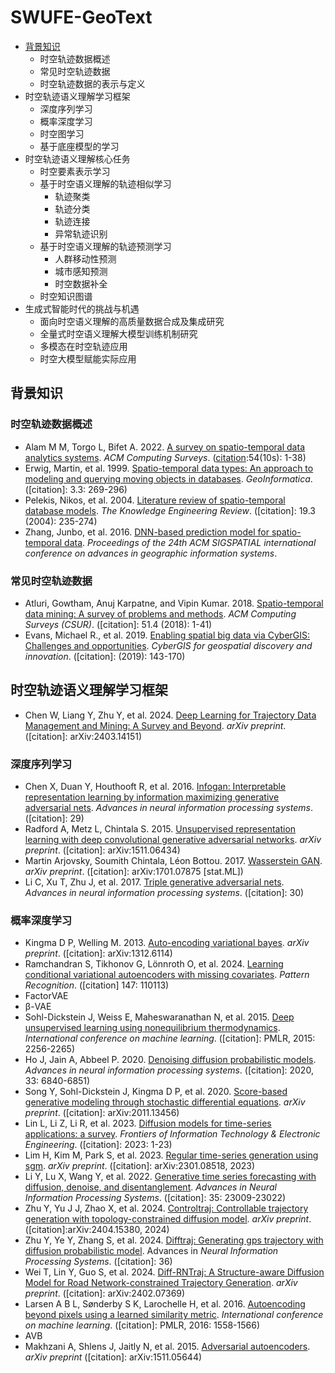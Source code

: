 # SWUFE-GeoText

* [背景知识](#background)
  * 时空轨迹数据概述
  * 常见时空轨迹数据
  * 时空轨迹数据的表示与定义
* 时空轨迹语义理解学习框架
  * 深度序列学习
  * 概率深度学习
  * 时空图学习
  * 基于底座模型的学习
* 时空轨迹语义理解核心任务
  * 时空要素表示学习
  * 基于时空语义理解的轨迹相似学习
    * 轨迹聚类
    * 轨迹分类
    * 轨迹连接
    * 异常轨迹识别
  * 基于时空语义理解的轨迹预测学习
    * 人群移动性预测
    * 城市感知预测
    * 时空数据补全
  * 时空知识图谱
* 生成式智能时代的挑战与机遇
  * 面向时空语义理解的高质量数据合成及集成研究
  * 全量式时空语义理解大模型训练机制研究
  * 多模态在时空轨迹应用
  * 时空大模型赋能实际应用

<h2 id="background">背景知识</h2> 
<h3 id="word_based_models">时空轨迹数据概述</h3>

* Alam M M, Torgo L, Bifet A. 2022. [A survey on spatio-temporal data analytics systems](https://dl.acm.org/doi/abs/10.1145/3507904). *ACM Computing Surveys*. ([citation]():54(10s): 1-38)
* Erwig, Martin, et al. 1999. [Spatio-temporal data types: An approach to modeling and querying moving objects in databases](https://link.springer.com/article/10.1023/A:1009805532638). *GeoInformatica*.  ([citation]: 3.3: 269-296)
* Pelekis, Nikos, et al. 2004. [Literature review of spatio-temporal database models](https://www.cambridge.org/core/journals/knowledge-engineering-review/article/abs/literature-review-of-spatiotemporal-database-models/38175D21635346C9002C3C2DEDF9232D). *The Knowledge Engineering Review*. ([citation]: 19.3 (2004): 235-274)
* Zhang, Junbo, et al. 2016. [DNN-based prediction model for spatio-temporal data](https://dl.acm.org/doi/abs/10.1145/2996913.2997016). *Proceedings of the 24th ACM SIGSPATIAL international conference on advances in geographic information systems*.

<h3 id="word_based_models">常见时空轨迹数据</h3>

* Atluri, Gowtham, Anuj Karpatne, and Vipin Kumar. 2018. [Spatio-temporal data mining: A survey of problems and methods](https://dl.acm.org/doi/abs/10.1145/3161602). *ACM Computing Surveys (CSUR)*. ([citation]: 51.4 (2018): 1-41)
* Evans, Michael R., et al. 2019. [Enabling spatial big data via CyberGIS: Challenges and opportunities](https://link.springer.com/chapter/10.1007/978-94-024-1531-5_8). *CyberGIS for geospatial discovery and innovation*. ([citation]: (2019): 143-170)

<h2 id="background">时空轨迹语义理解学习框架</h2> 

* Chen W, Liang Y, Zhu Y, et al. 2024. [Deep Learning for Trajectory Data Management and Mining: A Survey and Beyond](https://arxiv.org/abs/2403.14151). *arXiv preprint*. ([citation]: arXiv:2403.14151)

<h3 id="word_based_models">深度序列学习</h3>

* Chen X, Duan Y, Houthooft R, et al. 2016. [Infogan: Interpretable representation learning by information maximizing generative adversarial nets](https://proceedings.neurips.cc/paper_files/paper/2016/hash/7c9d0b1f96aebd7b5eca8c3edaa19ebb-Abstract.html). *Advances in neural information processing systems*. ([citation]: 29)
* Radford A, Metz L, Chintala S. 2015. [Unsupervised representation learning with deep convolutional generative adversarial networks](https://arxiv.org/abs/1511.06434). *arXiv preprint*. ([citation]: arXiv:1511.06434)
* Martin Arjovsky, Soumith Chintala, Léon Bottou. 2017. [Wasserstein GAN](https://arxiv.org/abs/1701.07875). *arXiv preprint*. ([citation]: arXiv:1701.07875 [stat.ML])
* Li C, Xu T, Zhu J, et al. 2017. [Triple generative adversarial nets](https://proceedings.neurips.cc/paper/2017/hash/86e78499eeb33fb9cac16b7555b50767-Abstract.html). *Advances in neural information processing systems*. ([citation]: 30)

<h3 id="word_based_models">概率深度学习</h3>

* Kingma D P, Welling M. 2013. [Auto-encoding variational bayes](https://arxiv.org/abs/1312.6114). *arXiv preprint*. ([citation]: arXiv:1312.6114)
* Ramchandran S, Tikhonov G, Lönnroth O, et al. 2024. [Learning conditional variational autoencoders with missing covariates](https://www.sciencedirect.com/science/article/pii/S0031320323008105). *Pattern Recognition*. ([citation] 147: 110113)
* FactorVAE
* β-VAE
* Sohl-Dickstein J, Weiss E, Maheswaranathan N, et al. 2015. [Deep unsupervised learning using nonequilibrium thermodynamics](https://proceedings.mlr.press/v37/sohl-dickstein15.html). *International conference on machine learning*. ([citation]: PMLR, 2015: 2256-2265)
* Ho J, Jain A, Abbeel P. 2020. [Denoising diffusion probabilistic models](https://proceedings.neurips.cc/paper/2020/hash/4c5bcfec8584af0d967f1ab10179ca4b-Abstract.html). *Advances in neural information processing systems*. ([citation]: 2020, 33: 6840-6851)
* Song Y, Sohl-Dickstein J, Kingma D P, et al. 2020. [Score-based generative modeling through stochastic differential equations](https://arxiv.org/abs/2011.13456). *arXiv preprint*. ([citation]: arXiv:2011.13456)
* Lin L, Li Z, Li R, et al. 2023. [Diffusion models for time-series applications: a survey](https://link.springer.com/article/10.1631/FITEE.2300310). *Frontiers of Information Technology & Electronic Engineering*. ([citation]: 2023: 1-23)
* Lim H, Kim M, Park S, et al. 2023. [Regular time-series generation using sgm](https://arxiv.org/abs/2301.08518). *arXiv preprint*. ([citation]: arXiv:2301.08518, 2023)
* Li Y, Lu X, Wang Y, et al. 2022. [Generative time series forecasting with diffusion, denoise, and disentanglement](). *Advances in Neural Information Processing Systems*. ([citation]: 35: 23009-23022)
* Zhu Y, Yu J J, Zhao X, et al. 2024. [Controltraj: Controllable trajectory generation with topology-constrained diffusion model](https://arxiv.org/abs/2404.15380). *arXiv preprint*. ([citation]:arXiv:2404.15380, 2024)
* Zhu Y, Ye Y, Zhang S, et al. 2024. [Difftraj: Generating gps trajectory with diffusion probabilistic model](https://proceedings.neurips.cc/paper_files/paper/2023/hash/cd9b4a28fb9eebe0430c3312a4898a41-Abstract-Conference.html). Advances in *Neural Information Processing Systems*. ([citation]: 36)
* Wei T, Lin Y, Guo S, et al. 2024. [Diff-RNTraj: A Structure-aware Diffusion Model for Road Network-constrained Trajectory Generation](https://arxiv.org/abs/2402.07369). *arXiv preprint*. ([citation]: arXiv:2402.07369)
* Larsen A B L, Sønderby S K, Larochelle H, et al. 2016. [Autoencoding beyond pixels using a learned similarity metric](https://proceedings.mlr.press/v48/larsen16). *International conference on machine learning*. ([citation]: PMLR, 2016: 1558-1566)
* AVB
* Makhzani A, Shlens J, Jaitly N, et al. 2015. [Adversarial autoencoders](https://arxiv.org/abs/1511.05644). *arXiv preprint* ([citation]: arXiv:1511.05644)






















